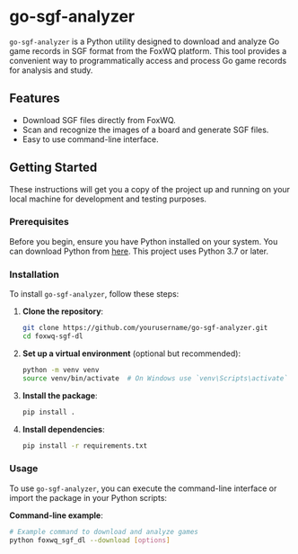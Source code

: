 # go-sgf-analyzer

`go-sgf-analyzer` is a Python utility designed to download and analyze Go game records in SGF format from the FoxWQ
platform. This tool provides a convenient way to programmatically access and process Go game records for analysis and
study.

## Features

- Download SGF files directly from FoxWQ.
- Scan and recognize the images of a board and generate SGF files.
- Easy to use command-line interface.

## Getting Started

These instructions will get you a copy of the project up and running on your local machine for development and testing
purposes.

### Prerequisites

Before you begin, ensure you have Python installed on your system. You can download Python
from [here](https://www.python.org/downloads/). This project uses Python 3.7 or later.

### Installation

To install `go-sgf-analyzer`, follow these steps:

1. **Clone the repository**:
    ```bash
    git clone https://github.com/yourusername/go-sgf-analyzer.git
    cd foxwq-sgf-dl
    ```

2. **Set up a virtual environment** (optional but recommended):
    ```bash
    python -m venv venv
    source venv/bin/activate  # On Windows use `venv\Scripts\activate`
    ```

3. **Install the package**:
    ```bash
    pip install .
    ```

4. **Install dependencies**:
    ```bash
    pip install -r requirements.txt
    ```

### Usage

To use `go-sgf-analyzer`, you can execute the command-line interface or import the package in your Python scripts:

**Command-line example**:

```bash
# Example command to download and analyze games
python foxwq_sgf_dl --download [options]
```
